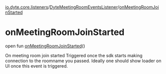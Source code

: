 [io.dyte.core.listeners](../index.md)/[DyteMeetingRoomEventsListener](index.md)/[onMeetingRoomJoinStarted](on-meeting-room-join-started.md)

# onMeetingRoomJoinStarted


open fun [onMeetingRoomJoinStarted](on-meeting-room-join-started.md)()

On meeting room join started Triggered once the sdk starts making connection to the roomname you passed. Ideally one should show loader on UI once this event is triggered.
